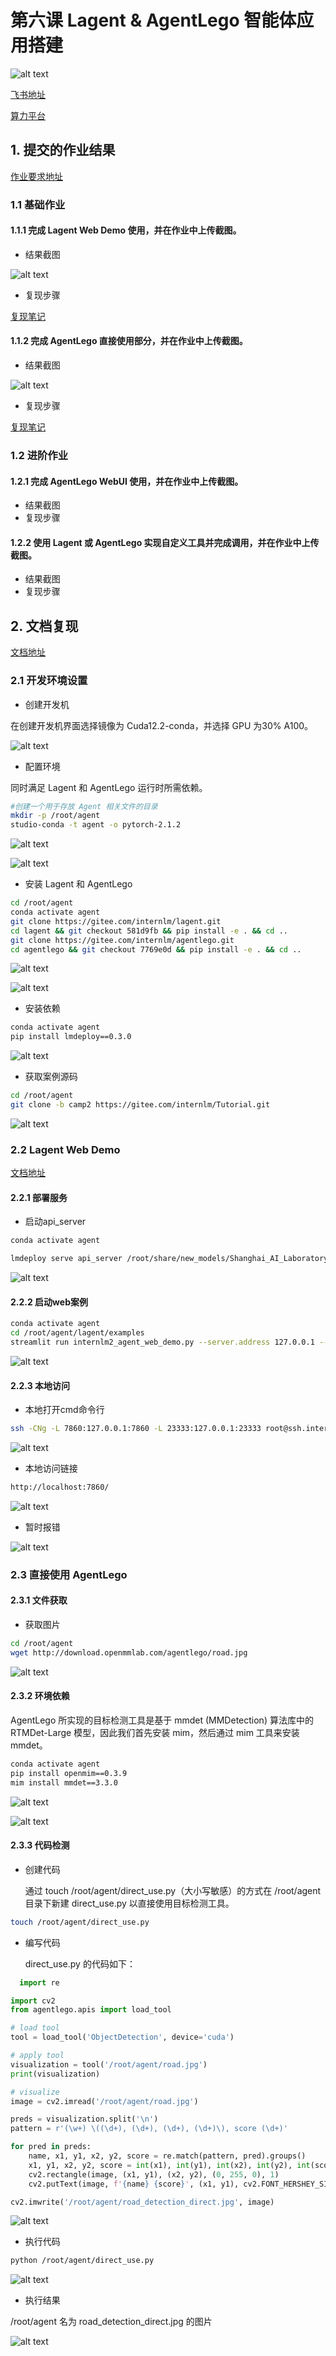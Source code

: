 # 第六课 Lagent & AgentLego 智能体应用搭建

![alt text](image-124.png)

[飞书地址](https://aicarrier.feishu.cn/wiki/Vv4swUFMni5DiMkcasUczUp9nid#LSBkd2cTHorhsAx5jZAcO0B3nqe)

[算力平台](https://studio.intern-ai.org.cn/)

## 1. 提交的作业结果

[作业要求地址](https://github.com/InternLM/Tutorial/blob/camp2/agent/homework.md)

### 1.1 基础作业

#### 1.1.1 完成 Lagent Web Demo 使用，并在作业中上传截图。

- 结果截图

![alt text](image-135.png)

- 复现步骤

[复现笔记](#22-lagent-web-demo)

#### 1.1.2 完成 AgentLego 直接使用部分，并在作业中上传截图。

- 结果截图

![alt text](image-143.png)

- 复现步骤

[复现笔记](#23-直接使用-agentlego)


### 1.2 进阶作业

#### 1.2.1 完成 AgentLego WebUI 使用，并在作业中上传截图。

- 结果截图
- 复现步骤

#### 1.2.2 使用 Lagent 或 AgentLego 实现自定义工具并完成调用，并在作业中上传截图。

- 结果截图
- 复现步骤

## 2. 文档复现

[文档地址](https://github.com/InternLM/Tutorial/blob/camp2/agent/README.md)

### 2.1 开发环境设置

- 创建开发机

在创建开发机界面选择镜像为 Cuda12.2-conda，并选择 GPU 为30% A100。

![alt text](image-125.png)

- 配置环境

同时满足 Lagent 和 AgentLego 运行时所需依赖。

```bash
#创建一个用于存放 Agent 相关文件的目录
mkdir -p /root/agent
studio-conda -t agent -o pytorch-2.1.2
```

![alt text](image-126.png)

![alt text](image-127.png)

- 安装 Lagent 和 AgentLego

```bash
cd /root/agent
conda activate agent
git clone https://gitee.com/internlm/lagent.git
cd lagent && git checkout 581d9fb && pip install -e . && cd ..
git clone https://gitee.com/internlm/agentlego.git
cd agentlego && git checkout 7769e0d && pip install -e . && cd ..
```

![alt text](image-128.png)

![alt text](image-129.png)



- 安装依赖

```bash
conda activate agent
pip install lmdeploy==0.3.0
```

![alt text](image-130.png)

- 获取案例源码

```bash
cd /root/agent
git clone -b camp2 https://gitee.com/internlm/Tutorial.git
```

![alt text](image-131.png)

### 2.2 Lagent Web Demo

[文档地址](https://github.com/InternLM/Tutorial/blob/camp2/agent/lagent.md#1-lagent-web-demo)

#### 2.2.1 部署服务

- 启动api_server

```bash
conda activate agent

lmdeploy serve api_server /root/share/new_models/Shanghai_AI_Laboratory/internlm2-chat-7b  --server-name 127.0.0.1  --model-name nternlm2-chat-7b   --cache-max-entry-count 0.1
```

![alt text](image-132.png)

#### 2.2.2 启动web案例

```bash
conda activate agent
cd /root/agent/lagent/examples
streamlit run internlm2_agent_web_demo.py --server.address 127.0.0.1 --server.port 7860
```
![alt text](image-133.png)

#### 2.2.3 本地访问

- 本地打开cmd命令行 

```bash
ssh -CNg -L 7860:127.0.0.1:7860 -L 23333:127.0.0.1:23333 root@ssh.intern-ai.org.cn -p 48061
```

![alt text](image-134.png)

- 本地访问链接

```bash
http://localhost:7860/
```
![alt text](image-135.png)

- 暂时报错

![alt text](image-136.png)

### 2.3 直接使用 AgentLego

#### 2.3.1 文件获取

- 获取图片

```bash
cd /root/agent
wget http://download.openmmlab.com/agentlego/road.jpg
```

![alt text](image-137.png)

#### 2.3.2 环境依赖

AgentLego 所实现的目标检测工具是基于 mmdet (MMDetection) 算法库中的 RTMDet-Large 模型，因此我们首先安装 mim，然后通过 mim 工具来安装 mmdet。

```bash
conda activate agent
pip install openmim==0.3.9
mim install mmdet==3.3.0
```

![alt text](image-138.png)


![alt text](image-139.png)

#### 2.3.3 代码检测

- 创建代码

  通过 touch /root/agent/direct_use.py（大小写敏感）的方式在 /root/agent 目录下新建 direct_use.py 以直接使用目标检测工具。
```bash
touch /root/agent/direct_use.py
```

- 编写代码

  direct_use.py 的代码如下：

```python  linenums="1"
  import re

import cv2
from agentlego.apis import load_tool

# load tool
tool = load_tool('ObjectDetection', device='cuda')

# apply tool
visualization = tool('/root/agent/road.jpg')
print(visualization)

# visualize
image = cv2.imread('/root/agent/road.jpg')

preds = visualization.split('\n')
pattern = r'(\w+) \((\d+), (\d+), (\d+), (\d+)\), score (\d+)'

for pred in preds:
    name, x1, y1, x2, y2, score = re.match(pattern, pred).groups()
    x1, y1, x2, y2, score = int(x1), int(y1), int(x2), int(y2), int(score)
    cv2.rectangle(image, (x1, y1), (x2, y2), (0, 255, 0), 1)
    cv2.putText(image, f'{name} {score}', (x1, y1), cv2.FONT_HERSHEY_SIMPLEX, 0.8, (0, 255, 0), 1)

cv2.imwrite('/root/agent/road_detection_direct.jpg', image)
```

![alt text](image-140.png)

- 执行代码

```bash 
python /root/agent/direct_use.py
```

![alt text](image-141.png)


- 执行结果

/root/agent 名为 road_detection_direct.jpg 的图片

![alt text](image-142.png)